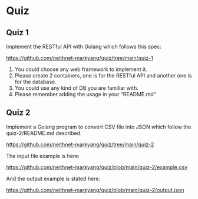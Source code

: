 # Quiz

## Quiz 1

Implement the RESTful API with Golang which follows this spec:

https://github.com/neithnet-markyang/quiz/tree/main/quiz-1

1. You could choose any web framework to implement it.
1. Please create 2 containers, one is for the RESTful API and another
one is for the database.
1. You could use any kind of DB you are familiar with.
1. Please remember adding the usage in your “README.md”

## Quiz 2

Implement a Golang program to convert CSV file into JSON which follow the quiz-2/README.md described.

https://github.com/neithnet-markyang/quiz/tree/main/quiz-2

The input file example is here:

https://github.com/neithnet-markyang/quiz/blob/main/quiz-2/example.csv

And the output example is stated here:

https://github.com/neithnet-markyang/quiz/blob/main/quiz-2/output.json

